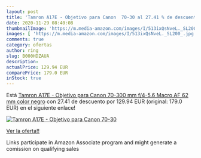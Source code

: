 ```yaml
---
layout: post
title: 'Tamron A17E - Objetivo para Canon  70-30 al 27.41 % de descuento'
date: 2020-11-29 08:40:08
thumbnailImage: 'https://m.media-amazon.com/images/I/513ixQsNveL._SL200_.jpg'
images: [ 'https://m.media-amazon.com/images/I/513ixQsNveL._SL200_.jpg' ]
comments: true
category: ofertas
author: ring
slug: B000HDZAUA
description:
actualPrice: 129.94 EUR
comparePrice: 179.0 EUR
inStock: true
---
```


Está [Tamron A17E - Objetivo para Canon  70-300 mm  f/4-5.6  Macro  AF  62 mm   color negro](https://www.amazon.es/dp/B000HDZAUA/?tag=tolees-21) con 27.41 de descuento por 129.94 EUR (original: 179.0 EUR) en el siguiente enlace!

[![Tamron A17E - Objetivo para Canon  70-30](https://m.media-amazon.com/images/I/513ixQsNveL._SL200_.jpg)](https://www.amazon.es/dp/B000HDZAUA/?tag=tolees-21)

[Ver la oferta!!](https://www.amazon.es/dp/B000HDZAUA/?tag=tolees-21)

Links participate in Amazon Associate program and might generate a comission on qualifying sales


